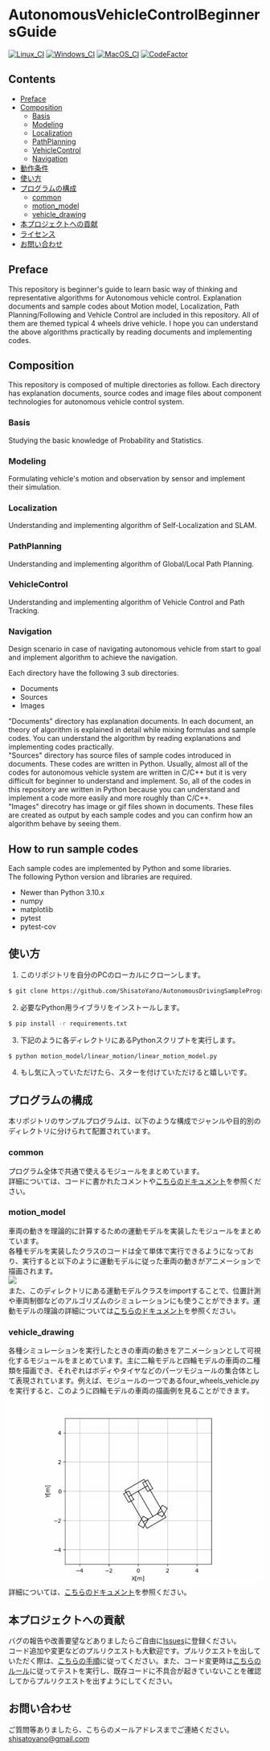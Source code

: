 # AutonomousVehicleControlBeginnersGuide
[![Linux_CI](https://github.com/ShisatoYano/AutonomousDrivingSamplePrograms/actions/workflows/Linux_CI.yml/badge.svg)](https://github.com/ShisatoYano/AutonomousDrivingSamplePrograms/actions/workflows/Linux_CI.yml) [![Windows_CI](https://github.com/ShisatoYano/AutonomousDrivingSamplePrograms/actions/workflows/Windows_CI.yml/badge.svg)](https://github.com/ShisatoYano/AutonomousDrivingSamplePrograms/actions/workflows/Windows_CI.yml) [![MacOS_CI](https://github.com/ShisatoYano/AutonomousDrivingSamplePrograms/actions/workflows/MacOS_CI.yml/badge.svg)](https://github.com/ShisatoYano/AutonomousDrivingSamplePrograms/actions/workflows/MacOS_CI.yml) [![CodeFactor](https://www.codefactor.io/repository/github/shisatoyano/autonomousvehiclecontrolbeginnersguide/badge)](https://www.codefactor.io/repository/github/shisatoyano/autonomousvehiclecontrolbeginnersguide)  

## Contents
* [Preface](#preface)
* [Composition](#composition)
    * [Basis](#basis)
    * [Modeling](#modeling)
    * [Localization](#localization)
    * [PathPlanning](#pathplanning)
    * [VehicleControl](#vehiclecontrol)
    * [Navigation](#navigation)
* [動作条件](#動作条件)
* [使い方](#使い方)
* [プログラムの構成](#プログラムの構成)
    * [common](#common)
    * [motion_model](#motion_model)
    * [vehicle_drawing](#vehicle_drawing)
* [本プロジェクトへの貢献](#本プロジェクトへの貢献)
* [ライセンス](#ライセンス)
* [お問い合わせ](#お問い合わせ)

## Preface
This repository is beginner's guide to learn basic way of thinking and representative algorithms for Autonomous vehicle control. Explanation documents and sample codes about Motion model, Localization, Path Planning/Following and Vehicle Control are included in this repository. All of them are themed typical 4 wheels drive vehicle. I hope you can understand the above algorithms practically by reading documents and implementing codes.  

## Composition
This repository is composed of multiple directories as follow. Each directory has explanation documents, source codes and image files about component technologies for autonomous vehicle control system.  

### Basis
Studying the basic knowledge of Probability and Statistics.  

### Modeling
Formulating vehicle's motion and observation by sensor and implement their simulation.  

### Localization
Understanding and implementing algorithm of Self-Localization and SLAM.  

### PathPlanning
Understanding and implementing algorithm of Global/Local Path Planning.  

### VehicleControl
Understanding and implementing algorithm of Vehicle Control and Path Tracking.  

### Navigation
Design scenario in case of navigating autonomous vehicle from start to goal and implement algorithm to achieve the navigation.  

Each directory have the following 3 sub directories.  

* Documents
* Sources
* Images

"Documents" directory has explanation documents. In each document, an theory of algorithm is explained in detail while mixing formulas and sample codes. You can understand the algorithm by reading explanations and implementing codes practically.  
"Sources" directory has source files of sample codes introduced in documents. These codes are written in Python. Usually, almost all of the codes for autonomous vehicle system are written in C/C++ but it is very difficult for beginner to understand and implement. So, all of the codes in this repository are written in Python because you can understand and implement a code more easily and more roughly than C/C++.  
"Images" direcotry has image or gif files shown in documents. These files are created as output by each sample codes and you can confirm how an algorithm behave by seeing them.  

## How to run sample codes
Each sample codes are implemented by Python and some libraries.  
The following Python version and libraries are required.  

* Newer than Python 3.10.x
* numpy
* matplotlib
* pytest
* pytest-cov

## 使い方
1. このリポジトリを自分のPCのローカルにクローンします。  
```bash
$ git clone https://github.com/ShisatoYano/AutonomousDrivingSamplePrograms.git
```
2. 必要なPython用ライブラリをインストールします。  
```bash
$ pip install -r requirements.txt
```
3. 下記のように各ディレクトリにあるPythonスクリプトを実行します。  
```bash
$ python motion_model/linear_motion/linear_motion_model.py
```
4. もし気に入っていただけたら、スターを付けていただけると嬉しいです。

## プログラムの構成
本リポジトリのサンプルプログラムは、以下のような構成でジャンルや目的別のディレクトリに分けられて配置されています。  
### common
プログラム全体で共通で使えるモジュールをまとめています。  
詳細については、コードに書かれたコメントや[こちらのドキュメント](/common/common.md)を参照ください。  

### motion_model
車両の動きを理論的に計算するための運動モデルを実装したモジュールをまとめています。  
各種モデルを実装したクラスのコードは全て単体で実行できるようになっており、実行すると以下のように運動モデルに従った車両の動きがアニメーションで描画されます。  
![](/gif/linear_motion_model.gif)  
また、このディレクトリにある運動モデルクラスをimportすることで、位置計測や車両制御などのアルゴリズムのシミュレーションにも使うことができます。運動モデルの理論の詳細については[こちらのドキュメント](/motion_model/motion_model.md)を参照ください。  

### vehicle_drawing
各種シミュレーションを実行したときの車両の動きをアニメーションとして可視化するモジュールをまとめています。主に二輪モデルと四輪モデルの車両の二種類を描画でき、それぞれはボディやタイヤなどのパーツモジュールの集合体として表現されています。例えば、モジュールの一つであるfour_wheels_vehicle.pyを実行すると、このように四輪モデルの車両の描画例を見ることができます。  
![](/gif/four_wheels_vehicle.gif)  
詳細については、[こちらのドキュメント](/vehicle_drawing/vehicle_drawing.md)を参照ください。  

## 本プロジェクトへの貢献
バグの報告や改善要望などありましたらご自由に[Issues](https://github.com/ShisatoYano/AutonomousDrivingSamplePrograms/issues)に登録ください。  
コード追加や変更などのプルリクエストも大歓迎です。プルリクエストを出していただく際は、[こちらの手順](/docs/contributing_guide.md)に従ってください。また、コード変更時は[こちらのルール](/docs/test_guide.md)に従ってテストを実行し、既存コードに不具合が起きていないことを確認してからプルリクエストを出すようにしてください。  


## お問い合わせ
ご質問等ありましたら、こちらのメールアドレスまでご連絡ください。  
shisatoyano@gmail.com  
